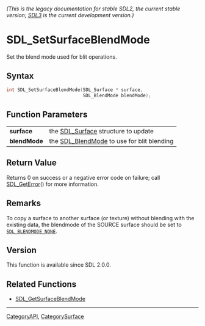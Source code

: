 ###### (This is the legacy documentation for stable SDL2, the current stable version; [SDL3](https://wiki.libsdl.org/SDL3/) is the current development version.)
# SDL_SetSurfaceBlendMode

Set the blend mode used for blit operations.

## Syntax

```c
int SDL_SetSurfaceBlendMode(SDL_Surface * surface,
                            SDL_BlendMode blendMode);

```

## Function Parameters

|                   |                                                             |
| ----------------- | ----------------------------------------------------------- |
| **surface**       | the [SDL_Surface](SDL_Surface) structure to update          |
| **blendMode**     | the [SDL_BlendMode](SDL_BlendMode) to use for blit blending |

## Return Value

Returns 0 on success or a negative error code on failure; call
[SDL_GetError](SDL_GetError)() for more information.

## Remarks

To copy a surface to another surface (or texture) without blending with the
existing data, the blendmode of the SOURCE surface should be set to
[`SDL_BLENDMODE_NONE`](SDL_BLENDMODE_NONE).

## Version

This function is available since SDL 2.0.0.

## Related Functions

* [SDL_GetSurfaceBlendMode](SDL_GetSurfaceBlendMode)

----
[CategoryAPI](CategoryAPI), [CategorySurface](CategorySurface)


